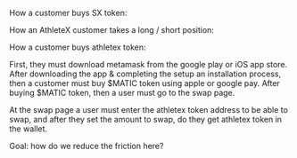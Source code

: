 

How a customer buys SX token:



How an AthleteX customer takes a long / short position: 



How a customer buys athletex token:

First, they must download metamask from the google play or iOS app store.  After downloading the app & completing the setup an installation process, then a customer must buy $MATIC token using apple or google pay.  After buying $MATIC token, then a user must go to the swap page.

At the swap page a user must enter the athletex token address to be able to swap, and after they set the amount to swap, do they get athletex token in the wallet.


Goal: how do we reduce the friction here? 
